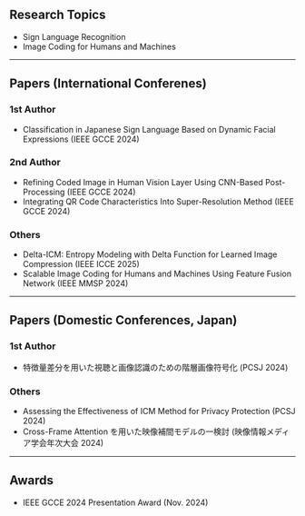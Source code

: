 <h2 align="left">Research Topics</h2>
<p align="left">
  
- Sign Language Recognition  
- Image Coding for Humans and Machines
</p>

---

<h2 align="left">Papers (International Conferenes)</h2>
<h3 aligh="left">1st Author</h3>
<p align="left">

- Classification in Japanese Sign Language Based on Dynamic Facial Expressions (IEEE GCCE 2024)
</p>
<h3 aligh="left">2nd Author</h3>
<p align="left">

- Refining Coded Image in Human Vision Layer Using CNN-Based Post-Processing (IEEE GCCE 2024)
- Integrating QR Code Characteristics Into Super-Resolution Method (IEEE GCCE 2024)
</p>
<h3 aligh="left">Others</h3>
<p align="left">

- Delta-ICM: Entropy Modeling with Delta Function for Learned Image Compression (IEEE ICCE 2025)
- Scalable Image Coding for Humans and Machines Using Feature Fusion Network (IEEE MMSP 2024)
</p>

---

<h2 align="left">Papers (Domestic Conferences, Japan)</h2>
<h3 aligh="left">1st Author</h3>
<p align="left">

- 特徴量差分を用いた視聴と画像認識のための階層画像符号化 (PCSJ 2024)
</p>
<h3 aligh="left">Others</h3>
<p align="left">

- Assessing the Effectiveness of ICM Method for Privacy Protection (PCSJ 2024)
- Cross-Frame Attention を用いた映像補間モデルの一検討 (映像情報メディア学会年次大会 2024)
</p>

---

<h2 align="left">Awards</h2>

- IEEE GCCE 2024 Presentation Award (Nov. 2024)
